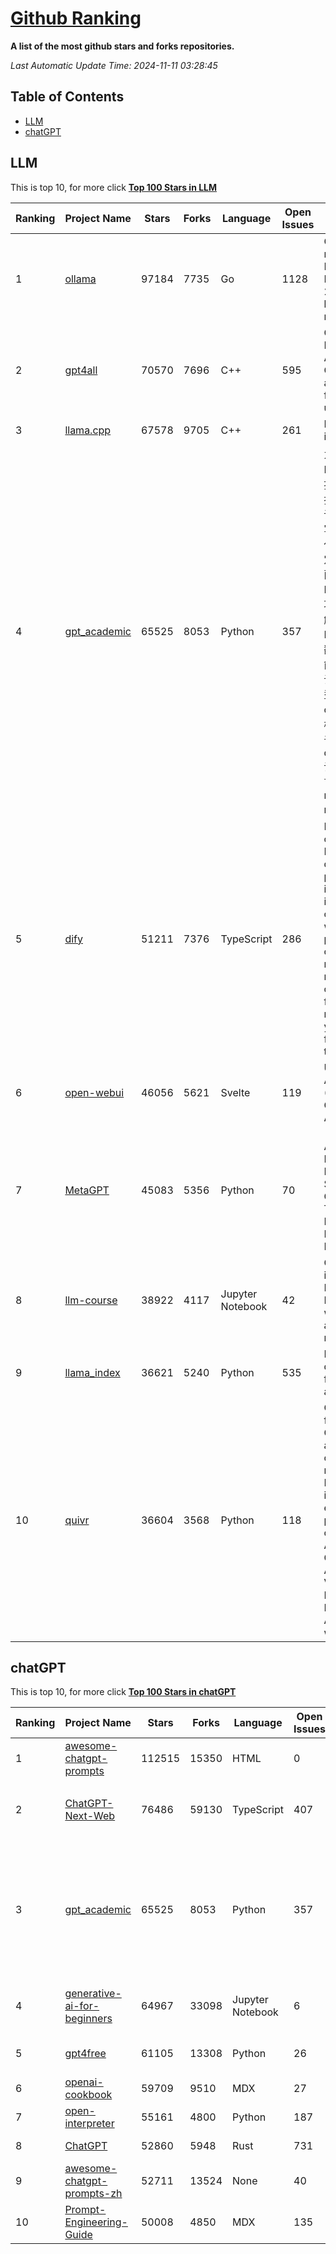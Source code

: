 [Github Ranking](./README.md)
==========

**A list of the most github stars and forks repositories.**

*Last Automatic Update Time: 2024-11-11 03:28:45*

## Table of Contents
 * [LLM](#LLM)
 * [chatGPT](#chatGPT)

## LLM

This is top 10, for more click **[Top 100 Stars in LLM](Top100/LLM.md)**

| Ranking | Project Name | Stars | Forks | Language | Open Issues | Description | Last Commit |
| ------- | ------------ | ----- | ----- | -------- | ----------- | ----------- | ----------- |
| 1 | [ollama](https://github.com/ollama/ollama) | 97184 | 7735 | Go | 1128 | Get up and running with Llama 3.2, Mistral, Gemma 2, and other large language models. | 2024-11-11T03:04:24Z |
| 2 | [gpt4all](https://github.com/nomic-ai/gpt4all) | 70570 | 7696 | C++ | 595 | GPT4All: Run Local LLMs on Any Device. Open-source and available for commercial use. | 2024-11-09T00:20:08Z |
| 3 | [llama.cpp](https://github.com/ggerganov/llama.cpp) | 67578 | 9705 | C++ | 261 | LLM inference in C/C++ | 2024-11-11T01:08:55Z |
| 4 | [gpt_academic](https://github.com/binary-husky/gpt_academic) | 65525 | 8053 | Python | 357 | 为GPT/GLM等LLM大语言模型提供实用化交互接口，特别优化论文阅读/润色/写作体验，模块化设计，支持自定义快捷按钮&函数插件，支持Python和C++等项目剖析&自译解功能，PDF/LaTex论文翻译&总结功能，支持并行问询多种LLM模型，支持chatglm3等本地模型。接入通义千问, deepseekcoder, 讯飞星火, 文心一言, llama2, rwkv, claude2, moss等。 | 2024-11-10T16:50:54Z |
| 5 | [dify](https://github.com/langgenius/dify) | 51211 | 7376 | TypeScript | 286 | Dify is an open-source LLM app development platform. Dify's intuitive interface combines AI workflow, RAG pipeline, agent capabilities, model management, observability features and more, letting you quickly go from prototype to production. | 2024-11-11T02:04:30Z |
| 6 | [open-webui](https://github.com/open-webui/open-webui) | 46056 | 5621 | Svelte | 119 | User-friendly AI Interface (Supports Ollama, OpenAI API, ...) | 2024-11-11T03:24:54Z |
| 7 | [MetaGPT](https://github.com/geekan/MetaGPT) | 45083 | 5356 | Python | 70 | 🌟 The Multi-Agent Framework: First AI Software Company, Towards Natural Language Programming | 2024-11-09T04:43:20Z |
| 8 | [llm-course](https://github.com/mlabonne/llm-course) | 38922 | 4117 | Jupyter Notebook | 42 | Course to get into Large Language Models (LLMs) with roadmaps and Colab notebooks. | 2024-07-28T22:17:43Z |
| 9 | [llama_index](https://github.com/run-llama/llama_index) | 36621 | 5240 | Python | 535 | LlamaIndex is a data framework for your LLM applications | 2024-11-11T03:26:42Z |
| 10 | [quivr](https://github.com/QuivrHQ/quivr) | 36604 | 3568 | Python | 118 | Opiniated RAG for integrating GenAI in your apps 🧠   Focus on your product rather than the RAG. Easy integration in existing products with customisation!  Any LLM: GPT4, Groq, Llama. Any Vectorstore: PGVector, Faiss. Any Files. Anyway you want.  | 2024-11-09T14:34:46Z |


## chatGPT

This is top 10, for more click **[Top 100 Stars in chatGPT](Top100/chatGPT.md)**

| Ranking | Project Name | Stars | Forks | Language | Open Issues | Description | Last Commit |
| ------- | ------------ | ----- | ----- | -------- | ----------- | ----------- | ----------- |
| 1 | [awesome-chatgpt-prompts](https://github.com/f/awesome-chatgpt-prompts) | 112515 | 15350 | HTML | 0 | This repo includes ChatGPT prompt curation to use ChatGPT better. | 2024-09-26T13:36:47Z |
| 2 | [ChatGPT-Next-Web](https://github.com/ChatGPTNextWeb/ChatGPT-Next-Web) | 76486 | 59130 | TypeScript | 407 | A cross-platform ChatGPT/Gemini UI (Web / PWA / Linux / Win / MacOS). 一键拥有你自己的跨平台 ChatGPT/Gemini 应用。 | 2024-11-07T12:06:30Z |
| 3 | [gpt_academic](https://github.com/binary-husky/gpt_academic) | 65525 | 8053 | Python | 357 | 为GPT/GLM等LLM大语言模型提供实用化交互接口，特别优化论文阅读/润色/写作体验，模块化设计，支持自定义快捷按钮&函数插件，支持Python和C++等项目剖析&自译解功能，PDF/LaTex论文翻译&总结功能，支持并行问询多种LLM模型，支持chatglm3等本地模型。接入通义千问, deepseekcoder, 讯飞星火, 文心一言, llama2, rwkv, claude2, moss等。 | 2024-11-10T16:50:54Z |
| 4 | [generative-ai-for-beginners](https://github.com/microsoft/generative-ai-for-beginners) | 64967 | 33098 | Jupyter Notebook | 6 | 21 Lessons, Get Started Building with Generative AI  🔗 https://microsoft.github.io/generative-ai-for-beginners/ | 2024-11-07T14:56:14Z |
| 5 | [gpt4free](https://github.com/xtekky/gpt4free) | 61105 | 13308 | Python | 26 | The official gpt4free repository \| various collection of powerful language models | 2024-10-30T08:59:27Z |
| 6 | [openai-cookbook](https://github.com/openai/openai-cookbook) | 59709 | 9510 | MDX | 27 | Examples and guides for using the OpenAI API | 2024-11-08T20:52:00Z |
| 7 | [open-interpreter](https://github.com/OpenInterpreter/open-interpreter) | 55161 | 4800 | Python | 187 | A natural language interface for computers | 2024-11-11T03:19:30Z |
| 8 | [ChatGPT](https://github.com/lencx/ChatGPT) | 52860 | 5948 | Rust | 731 | 🔮 ChatGPT Desktop Application (Mac, Windows and Linux) | 2024-08-29T17:58:11Z |
| 9 | [awesome-chatgpt-prompts-zh](https://github.com/PlexPt/awesome-chatgpt-prompts-zh) | 52711 | 13524 | None | 40 | ChatGPT 中文调教指南。各种场景使用指南。学习怎么让它听你的话。 | 2024-07-30T11:43:23Z |
| 10 | [Prompt-Engineering-Guide](https://github.com/dair-ai/Prompt-Engineering-Guide) | 50008 | 4850 | MDX | 135 | 🐙 Guides, papers, lecture, notebooks and resources for prompt engineering | 2024-10-28T04:57:30Z |

